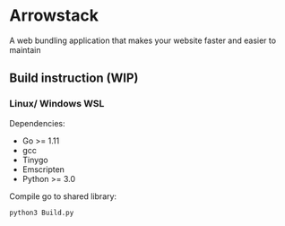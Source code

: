# Arrowstack

A web bundling application that makes your website faster and easier to maintain

## Build instruction (WIP)

### Linux/ Windows WSL

Dependencies:

-   Go >= 1.11
-   gcc
-   Tinygo
-   Emscripten
-   Python >= 3.0

Compile go to shared library:

```sh
python3 Build.py
```

